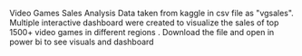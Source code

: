 Video Games Sales Analysis
Data taken from kaggle in csv file as "vgsales".
Multiple interactive dashboard were created to visualize the sales of top 1500+ video games in different regions .
Download the file and open in power bi to see visuals and dashboard
